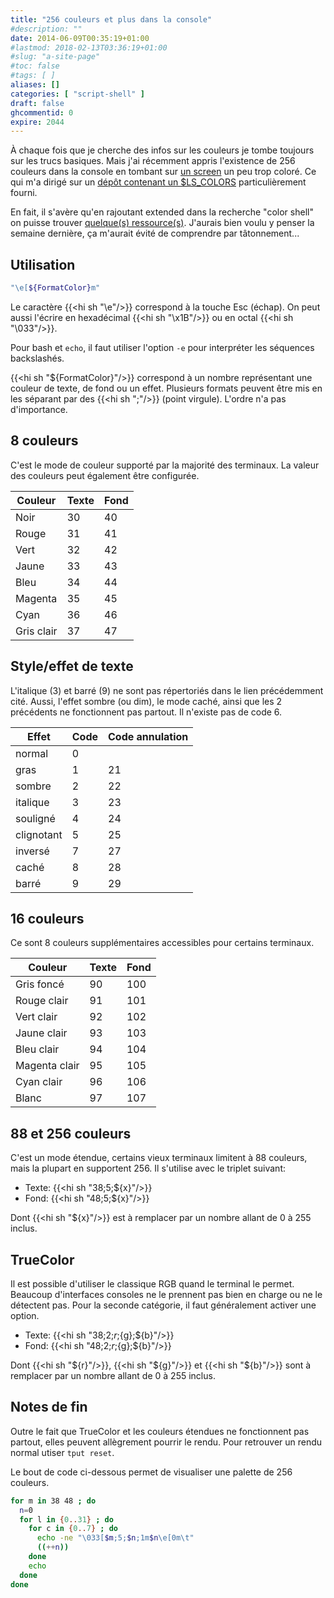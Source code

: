 ```yaml
---
title: "256 couleurs et plus dans la console"
#description: ""
date: 2014-06-09T00:35:19+01:00
#lastmod: 2018-02-13T03:36:19+01:00
#slug: "a-site-page"
#toc: false
#tags: [ ]
aliases: []
categories: [ "script-shell" ]
draft: false
ghcommentid: 0
expire: 2044
---
```


À chaque fois que je cherche des infos sur les couleurs je tombe toujours sur les trucs basiques. Mais j'ai récemment appris l'existence de 256 couleurs dans la console en tombant sur <a href="http://dotshare.it/dots/100/">un screen</a> un peu trop coloré. Ce qui m'a dirigé sur un <a href="https://github.com/trapd00r/LS_COLORS">dépôt contenant un $LS_COLORS</a> particulièrement fourni.

En fait, il s'avère qu'en rajoutant extended dans la recherche "color shell" on puisse trouver <a href="http://misc.flogisoft.com/bash/tip_colors_and_formatting">quelque(s) ressource(s)</a>. J'aurais bien voulu y penser la semaine dernière, ça m'aurait évité de comprendre par tâtonnement...

## Utilisation

```bash
"\e[${FormatColor}m"
```

Le caractère {{<hi sh "\e"/>}} correspond à la touche Esc (échap). On peut aussi l'écrire en hexadécimal {{<hi sh "\x1B"/>}} ou en octal {{<hi sh "\033"/>}}.

Pour bash et `echo`, il faut utiliser l'option `-e` pour interpréter les séquences backslashés.

{{<hi sh "${FormatColor}"/>}} correspond à un nombre représentant une couleur de texte, de fond ou un effet. Plusieurs formats peuvent être mis en les séparant par des {{<hi sh ";"/>}} (point virgule). L'ordre n'a pas d'importance.

## 8 couleurs

C'est le mode de couleur supporté par la majorité des terminaux. La valeur des couleurs peut également être configurée.

Couleur | Texte | Fond
--------|-------|-----
Noir    | 30    | 40
Rouge   | 31    | 41
Vert    | 32    | 42
Jaune   | 33    | 43
Bleu    | 34    | 44
Magenta | 35    | 45
Cyan    | 36    | 46
Gris clair | 37 | 47

## Style/effet de texte

L'italique (3) et barré (9) ne sont pas répertoriés dans le lien précédemment cité. Aussi, l'effet sombre (ou dim), le mode caché, ainsi que les 2 précédents ne fonctionnent pas partout. Il n'existe pas de code 6.

Effet      | Code | Code annulation
-----------|------|----------------
normal     | 0    |
gras       | 1    | 21
sombre     | 2    | 22
italique   | 3    | 23
souligné   | 4    | 24
clignotant | 5    | 25
inversé    | 7    | 27
caché      | 8    | 28
barré      | 9    | 29

## 16 couleurs

Ce sont 8 couleurs supplémentaires accessibles pour certains terminaux.

Couleur       | Texte | Fond
--------------|-------|-----
Gris foncé    | 90    | 100
Rouge clair   | 91    | 101
Vert clair    | 92    | 102
Jaune clair   | 93    | 103
Bleu clair    | 94    | 104
Magenta clair | 95    | 105
Cyan clair    | 96    | 106
Blanc         | 97    | 107

## 88 et 256 couleurs

C'est un mode étendue, certains vieux terminaux limitent à 88 couleurs, mais la plupart en supportent 256. Il s'utilise avec le triplet suivant:

- Texte: {{<hi sh "38;5;${x}"/>}}
- Fond: {{<hi sh "48;5;${x}"/>}}

Dont {{<hi sh "${x}"/>}} est à remplacer par un nombre allant de 0 à 255 inclus.

## TrueColor

Il est possible d'utiliser le classique RGB quand le terminal le permet. Beaucoup d'interfaces consoles ne le prennent pas bien en charge ou ne le détectent pas. Pour la seconde catégorie, il faut généralement activer une option.

- Texte: {{<hi sh "38;2;${r};${g};${b}"/>}}
- Fond: {{<hi sh "48;2;${r};${g};${b}"/>}}

Dont {{<hi sh "${r}"/>}}, {{<hi sh "${g}"/>}} et {{<hi sh "${b}"/>}} sont à remplacer par un nombre allant de 0 à 255 inclus.

## Notes de fin

Outre le fait que TrueColor et les couleurs étendues ne fonctionnent pas partout, elles peuvent allègrement pourrir le rendu. Pour retrouver un rendu normal utiser `tput reset`.

Le bout de code ci-dessous permet de visualiser une palette de 256 couleurs.

```bash
for m in 38 48 ; do
  n=0
  for l in {0..31} ; do
    for c in {0..7} ; do
      echo -ne "\033[$m;5;$n;1m$n\e[0m\t"
      ((++n))
    done
    echo
  done
done
```
